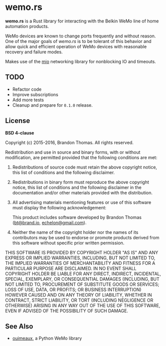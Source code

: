 wemo.rs
=======

**wemo.rs** is a Rust library for interacting with the Belkin WeMo line
of home automation products.

WeMo devices are known to change ports frequently and without reason.
One of the major goals of *wemo.rs* is to be tolerant of this behavior
and allow quick and efficient operation of WeMo devices with reasonable
recovery and failure modes.

Makes use of the [mio](https://github.com/carllerche/mio) networking library
for nonblocking IO and timeouts.

TODO
----
- Refactor code
- Improve subscriptions
- Add more tests
- Cleanup and prepare for `0.1.0` release.

License
-------

**BSD 4-clause**

Copyright (c) 2015-2016, Brandon Thomas. All rights reserved.

Redistribution and use in source and binary forms, with or without
modification, are permitted provided that the following conditions are met:

1. Redistributions of source code must retain the above copyright notice, this
   list of conditions and the following disclaimer.

2. Redistributions in binary form must reproduce the above copyright notice,
   this list of conditions and the following disclaimer in the documentation
   and/or other materials provided with the distribution.

3. All advertising materials mentioning features or use of this software must
   display the following acknowledgement:

   This product includes software developed by Brandon Thomas (bt@brand.io,
   echelon@gmail.com).

4. Neither the name of the copyright holder nor the names of its contributors
   may be used to endorse or promote products derived from this software
   without specific prior written permission.

THIS SOFTWARE IS PROVIDED BY COPYRIGHT HOLDER "AS IS" AND ANY EXPRESS OR
IMPLIED WARRANTIES, INCLUDING, BUT NOT LIMITED TO, THE IMPLIED WARRANTIES OF
MERCHANTABILITY AND FITNESS FOR A PARTICULAR PURPOSE ARE DISCLAIMED. IN NO
EVENT SHALL COPYRIGHT HOLDER BE LIABLE FOR ANY DIRECT, INDIRECT, INCIDENTAL,
SPECIAL, EXEMPLARY, OR CONSEQUENTIAL DAMAGES (INCLUDING, BUT NOT LIMITED TO,
PROCUREMENT OF SUBSTITUTE GOODS OR SERVICES; LOSS OF USE, DATA, OR PROFITS; OR
BUSINESS INTERRUPTION) HOWEVER CAUSED AND ON ANY THEORY OF LIABILITY, WHETHER
IN CONTRACT, STRICT LIABILITY, OR TORT (INCLUDING NEGLIGENCE OR OTHERWISE)
ARISING IN ANY WAY OUT OF THE USE OF THIS SOFTWARE, EVEN IF ADVISED OF THE
POSSIBILITY OF SUCH DAMAGE.

See Also
--------
- [ouimeaux](https://github.com/iancmcc/ouimeaux), a Python WeMo library

